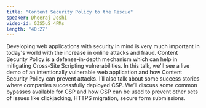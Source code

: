 ```yaml
---
title: "Content Security Policy to the Rescue"
speaker: Dheeraj Joshi
video-id: GZS5uS_4PMs
length: "40:27"
---
```

Developing web applications with security in mind is very much important in today's world with the increase in online attacks and fraud. Content Security Policy is a defense-in-depth mechanism which can help in mitigating Cross-Site Scripting vulnerabilities. In this talk, we'll see a live demo of an intentionally vulnerable web application and how Content Security Policy can prevent attacks. I’ll also talk about some success stories where companies successfully deployed CSP. We’ll discuss some common bypasses available for CSP and how CSP can be used to prevent other sets of issues like clickjacking, HTTPS migration, secure form submissions.
